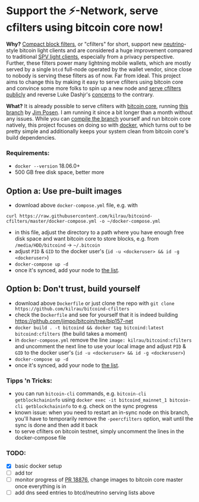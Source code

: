 # Support the ⚡️-Network, serve cfilters using bitcoin core now!

**Why?** [Compact block filters](https://bitcoinops.org/en/topics/compact-block-filters/), or "cfilters" for short, support new [neutrino](https://github.com/lightninglabs/neutrino/)-style bitcoin light clients and are considered a huge improvement compared to traditional [SPV light clients](https://bitcoin.org/en/glossary/simplified-payment-verification), especially from a privacy perspective. Further, these filters power many lightning mobile wallets, which are mostly served by a single `btcd` full-node operated by the wallet vendor, since close to nobody is serving these filters as of now. Far from ideal. This project aims to change this by making it easy to serve cfilters using bitcoin core and convince some more folks to spin up a new node and [serve cfilters publicly](./mainnet) and reverse Luke Dashjr's [concerns](https://github.com/bitcoin/bitcoin/pull/18876#issuecomment-625893978) to the contrary.

**What?** It is already possible to serve cfilters with [bitcoin core](https://github.com/bitcoin/bitcoin/), running [this branch](https://github.com/jimpo/bitcoin/tree/bip157-net) by [Jim Posen](https://github.com/jimpo/). I am running it since a bit longer than a month without any issues. While you can [compile the branch](https://github.com/bitcoin/bitcoin/blob/master/doc/build-unix.md) yourself and run bitcoin core natively, this project focuses on doing so with [docker](https://www.docker.com/), which turns out to be pretty simple and additionally keeps your system clean from bitcoin core's build dependencies.

### Requirements:
- `docker --version` 18.06.0+
- 500 GB free disk space, better more

## Option a: Use pre-built images
- download above `docker-compose.yml` file, e.g. with
```
curl https://raw.githubusercontent.com/kilrau/bitcoind-cfilters/master/docker-compose.yml -o ~/docker-compose.yml
```
- in this file, adjust the directory to a path where you have enough free disk space and want bitcoin core to store blocks, e.g. from `/media/HDD/bitcoind` -> `~/.bitcoin`
- adjust `PID` & `GID` to the docker user's (`id -u <dockeruser> && id -g <dockeruser>`)
- `docker-compose up -d`
- once it's synced, add your node to [the list](./mainnet).

## Option b: Don't trust, build yourself
- download above `Dockerfile` or just clone the repo with `git clone https://github.com/kilrau/bitcoind-cfilters`
- check the `Dockerfile` and see for yourself that it is indeed building https://github.com/jimpo/bitcoin/tree/bip157-net
- `docker build . -t bitcoind && docker tag bitcoind:latest bitcoind:cfilters` (the build takes a moment)
- in `docker-compose.yml` remove the line `image: kilrau/bitcoind:cfilters` and uncomment the next line to use your local image and adjust `PID` & `GID` to the docker user's (`id -u <dockeruser> && id -g <dockeruser>`)
- `docker-compose up -d`
- once it's synced, add your node to [the list](./mainnet).

### Tipps 'n Tricks:
- you can run `bitcoin-cli` commands, e.g. `bitcoin-cli getblockchaininfo` using `docker exec -it bitcoind_mainnet_1 bitcoin-cli getblockchaininfo` to e.g. check on the sync progress
- known issue: when you need to restart an in-sync node on this branch, you'll have to temporarily remove the `-peercfilters` option, wait until the sync is done and then add it back
- to serve cfilters on bitcoin testnet, simply uncomment the lines in the docker-compose file

### TODO:
- [x] basic docker setup
- [ ] add tor
- [ ] monitor progress of [PR 18876](https://github.com/bitcoin/bitcoin/pull/18876), change images to bitcoin core master once everything is in
- [ ] add dns seed entries to btcd/neutrino serving lists above
